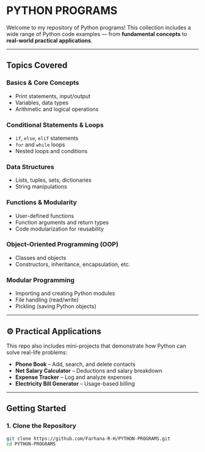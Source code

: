 #  PYTHON PROGRAMS

Welcome to my repository of Python programs! This collection includes a wide range of Python code examples — from **fundamental concepts** to **real-world practical applications**.

---

## Topics Covered

###  **Basics & Core Concepts**
- Print statements, input/output
- Variables, data types
- Arithmetic and logical operations

###  **Conditional Statements & Loops**
- `if`, `else`, `elif` statements
- `for` and `while` loops
- Nested loops and conditions

###  **Data Structures**
- Lists, tuples, sets, dictionaries
- String manipulations

###  **Functions & Modularity**
- User-defined functions
- Function arguments and return types
- Code modularization for reusability

###  **Object-Oriented Programming (OOP)**
- Classes and objects
- Constructors, inheritance, encapsulation, etc.

###  **Modular Programming**
- Importing and creating Python modules
- File handling (read/write)
- Pickling (saving Python objects)

---

## ⚙ Practical Applications

This repo also includes mini-projects that demonstrate how Python can solve real-life problems:

-  **Phone Book** – Add, search, and delete contacts
-  **Net Salary Calculator** – Deductions and salary breakdown
-  **Expense Tracker** – Log and analyze expenses
-  **Electricity Bill Generator** – Usage-based billing

---

##  Getting Started

### 1. Clone the Repository

```bash
git clone https://github.com/Farhana-R-H/PYTHON-PROGRAMS.git
cd PYTHON-PROGRAMS
